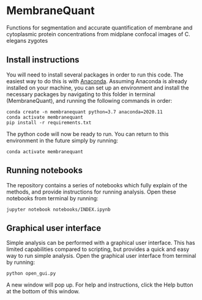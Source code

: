 # MembraneQuant

Functions for segmentation and accurate quantification of membrane and cytoplasmic protein concentrations from midplane confocal images of C. elegans zygotes


## Install instructions

You will need to install several packages in order to run this code. 
The easiest way to do this is with [Anaconda](https://docs.anaconda.com/anaconda/install/). 
Assuming Anaconda is already installed on your machine, you can set up an environment and install the necessary packages by navigating to this folder in terminal (MembraneQuant), and running the following commands in order:

    conda create -n membranequant python=3.7 anaconda=2020.11
    conda activate membranequant
    pip install -r requirements.txt

The python code will now be ready to run. 
You can return to this environment in the future simply by running:

    conda activate membranequant


## Running notebooks

The repository contains a series of notebooks which fully explain of the methods, and provide instructions for running analysis.
Open these notebooks from terminal by running:

    jupyter notebook notebooks/INDEX.ipynb


## Graphical user interface

Simple analysis can be performed with a graphical user interface. 
This has limited capabilities compared to scripting, but provides a quick and easy way to run simple analysis. 
Open the graphical user interface from terminal by running:

    python open_gui.py

A new window will pop up.
For help and instructions, click the Help button at the bottom of this window.